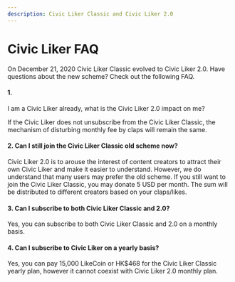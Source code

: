 ```yaml
---
description: Civic Liker Classic and Civic Liker 2.0
---
```


# Civic Liker FAQ

On December 21, 2020 Civic Liker Classic evolved to Civic Liker 2.0. Have questions about the new scheme? Check out the following FAQ.

#### 1. I am a Civic Liker already, what is the Civic Liker 2.0 impact on me?

If the Civic Liker does not unsubscribe from the Civic Liker Classic, the mechanism of disturbing monthly fee by claps will remain the same.

#### 2. Can I still join the Civic Liker Classic old scheme now?

Civic Liker 2.0 is to arouse the interest of content creators to attract their own Civic Liker and make it easier to understand. However, we do understand that many users may prefer the old scheme. If you still want to join the Civic Liker Classic, you may donate 5 USD per month. The sum will be distributed to different creators based on your claps/likes.

#### 3. Can I subscribe to both Civic Liker Classic and 2.0?

Yes, you can subscribe to both Civic Liker Classic and 2.0 on a monthly basis.

#### 4.  Can I subscribe to Civic Liker on a yearly basis?

Yes, you can pay 15,000 LikeCoin or HK$468 for the Civic Liker Classic yearly plan, however it cannot coexist with Civic Liker 2.0 monthly plan.

#### 

